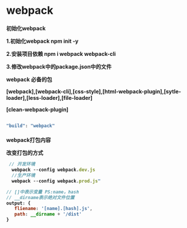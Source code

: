 <h1>webpack</h1>

<h4>初始化webpack</h>

1.初始化webpack npm init -y

2.安装项目依赖 npm i webpack webpack-cli

3.修改webpack中的package.json中的文件

webpack 必备的包

[webpack],[webpack-cli],[css-style],[html-webpack-plugin],[sytle-loader],[less-loader],[file-loader]

[clean-webpack-plugin]
```js

"build": "webpack"

```

<h4>webpack打包内容</h>

改变打包的方式

```js
 // 开发环境
  webpack --config webpack.dev.js
  //生产环境
  webpack --config webpack.prod.js"
```

```js
// []中表示变量 PS:name，hash
// __dirname表示绝对文件位置
output: {
   fliename: '[name].[hash].js',
   path: __dirname + '/dist'
} 
```
